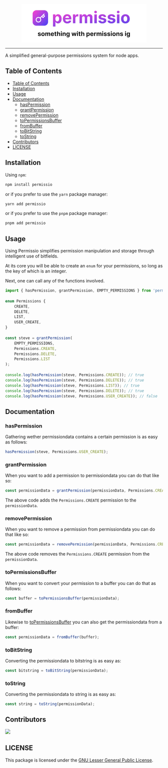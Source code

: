 <p align="center">
  <picture>
    <source media="(prefers-color-scheme: dark)" srcset="./public/permissio_white.webp" />
    <img alt="permissio" src="./public/permissio_black.webp" width="400px" />
  </picture>
</p>

---

A simplified general-purpose permissions system for node apps.

## Table of Contents

- [Table of Contents](#table-of-contents)
- [Installation](#installation)
- [Usage](#usage)
- [Documentation](#documentation)
  - [hasPermission](#haspermission)
  - [grantPermission](#grantpermission)
  - [removePermission](#removepermission)
  - [toPermissionsBuffer](#topermissionsbuffer)
  - [fromBuffer](#frombuffer)
  - [toBitString](#tobitstring)
  - [toString](#tostring)
- [Contributors](#contributors)
- [LICENSE](#license)

## Installation

Using `npm`:

```sh
npm install permissio
```

or if you prefer to use the `yarn` package manager:

```sh
yarn add permissio
```

or if you prefer to use the `pnpm` package manager:

```sh
pnpm add permissio
```

## Usage

Using Permissio simplifies permission manipulation and storage through intelligent use of bitfields.

At its core you will be able to create an `enum` for your permissions, so long as the key of which is an integer.

Next, one can call any of the functions involved.

```ts
import { hasPermission, grantPermission, EMPTY_PERMISSIONS } from 'permissio';

enum Permissions {
    CREATE,
    DELETE,
    LIST,
    USER_CREATE,
}

const steve = grantPermission(
    EMPTY_PERMISSIONS,
    Permissions.CREATE,
    Permissions.DELETE,
    Permissions.LIST
);

console.log(hasPermission(steve, Permissions.CREATE)); // true
console.log(hasPermission(steve, Permissions.DELETE)); // true
console.log(hasPermission(steve, Permissions.LIST)); // true
console.log(hasPermission(steve, Permissions.DELETE)); // true
console.log(hasPermission(steve, Permissions.USER_CREATE)); // false
```

## Documentation

### hasPermission

Gathering wether permissiondata contains a certain permission is as easy as follows:

```ts
hasPermission(steve, Permissions.USER_CREATE);
```

### grantPermission

When you want to add a permission to permissiondata you can do that like so:

```ts
const permissionData = grantPermission(permissionData, Permissions.CREATE);
```

The above code adds the `Permissions.CREATE` permission to the `permissionData`.

### removePermission

When you want to remove a permission from permissiondata you can do that like so:

```ts
const permissionData = removePermission(permissionData, Permissions.CREATE);
```

The above code removes the `Permissions.CREATE` permission from the `permissionData`.

### toPermissionsBuffer

When you want to convert your permission to a buffer you can do that as follows:

```ts
const buffer = toPermissionsBuffer(permissionData);
```

### fromBuffer

Likewise to [toPermissionsBuffer](#topermissionsbuffer) you can also get the permissiondata from a buffer:

```ts
const permissionData = fromBuffer(buffer);
```

### toBitString

Converting the permissiondata to bitstring is as easy as:

```ts
const bitstring = toBitString(permissionData);
```

### toString

Converting the permissiondata to string is as easy as:

```ts
const string = toString(permissionData);
```

## Contributors

[![](https://contrib.rocks/image?repo=lvkdotsh/permissio)](https://github.com/lvkdotsh/permissio/graphs/contributors)

## LICENSE

This package is licensed under the [GNU Lesser General Public License](https://www.gnu.org/licenses/lgpl-3.0).
